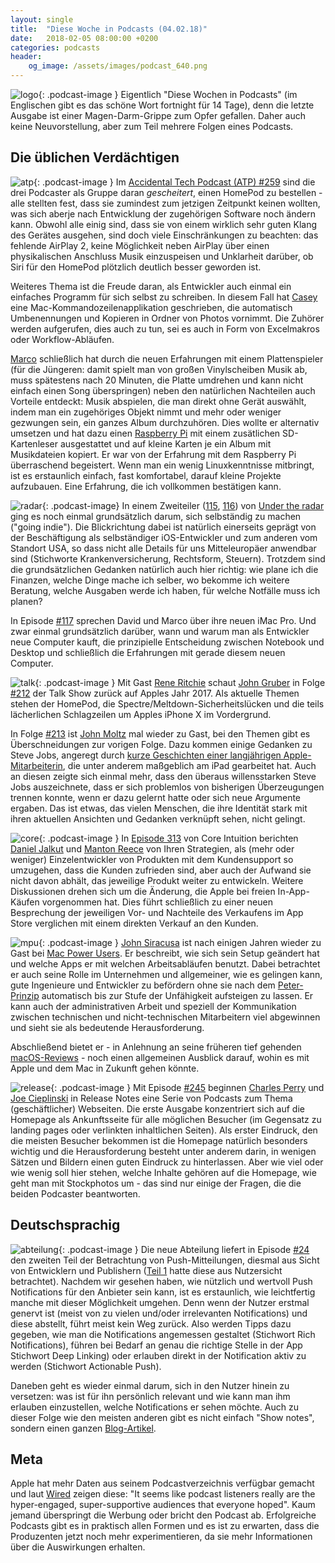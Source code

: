 ```yaml
---
layout: single
title:  "Diese Woche in Podcasts (04.02.18)"
date:   2018-02-05 08:00:00 +0200
categories: podcasts
header:
    og_image: /assets/images/podcast_640.png
---
```


![logo]{: .podcast-image } Eigentlich "Diese Wochen in Podcasts" (im Englischen gibt es das schöne Wort fortnight für 14 Tage), denn die letzte Ausgabe ist einer Magen-Darm-Grippe zum Opfer gefallen. Daher auch keine Neuvorstellung, aber zum Teil mehrere Folgen eines Podcasts.

## Die üblichen Verdächtigen

![atp]{: .podcast-image } Im [Accidental Tech Podcast (ATP) #259](http://atp.fm/episodes/259) sind die drei Podcaster als Gruppe daran _gescheitert_, einen HomePod zu bestellen - alle stellten fest, dass sie zumindest zum jetzigen Zeitpunkt keinen wollten, was sich aberje nach Entwicklung der zugehörigen Software noch ändern kann. Obwohl alle einig sind, dass sie von einem wirklich sehr guten Klang des Gerätes ausgehen, sind doch viele Einschränkungen zu beachten: das fehlende AirPlay 2, keine Möglichkeit neben AirPlay über einen physikalischen Anschluss Musik einzuspeisen und Unklarheit darüber, ob Siri für den HomePod plötzlich deutlich besser geworden ist. 

Weiteres Thema ist die Freude daran, als Entwickler auch einmal ein einfaches Programm für sich selbst zu schreiben. In diesem Fall hat [Casey](https://twitter.com/caseyliss) eine Mac-Kommandozeilenapplikation geschrieben, die automatisch Umbenennungen und Kopieren in Ordner von Photos vornimmt. Die Zuhörer werden aufgerufen, dies auch zu tun, sei es auch in Form von Excelmakros oder Workflow-Abläufen.

[Marco](https://marco.org/) schließlich hat durch die neuen Erfahrungen mit einem Plattenspieler (für die Jüngeren: damit spielt man von großen Vinylscheiben Musik ab, muss spätestens nach 20 Minuten, die Platte umdrehen und kann nicht einfach einen Song überspringen) neben den natürlichen Nachteilen auch Vorteile entdeckt: Musik abspielen, die man direkt ohne Gerät auswählt, indem man ein zugehöriges Objekt nimmt und mehr oder weniger gezwungen sein, ein ganzes Album durchzuhören. Dies wollte er alternativ umsetzen und hat dazu einen [Raspberry Pi](https://www.raspberrypi.org) mit einem zusätlichen SD-Kartenleser ausgestattet und auf kleine Karten je ein Album mit Musikdateien kopiert. Er war von der Erfahrung mit dem Raspberry Pi überraschend begeistert. Wenn man ein wenig Linuxkenntnisse mitbringt, ist es erstaunlich einfach, fast komfortabel, darauf kleine Projekte aufzubauen. Eine Erfahrung, die ich vollkommen bestätigen kann. 

![radar]{: .podcast-image} In einem Zweiteiler ([115](https://www.relay.fm/radar/115), [116](https://www.relay.fm/radar/116)) von [Under the radar](https://www.relay.fm/radar) ging es noch einmal grundsätzlich darum, sich selbständig zu machen ("going indie"). Die Blickrichtung dabei ist natürlich einerseits geprägt von der Beschäftigung als selbständiger iOS-Entwickler und zum anderen vom Standort USA, so dass nicht alle Details für uns Mitteleuropäer anwendbar sind (Stichworte Krankenversicherung, Rechtsform, Steuern). Trotzdem sind die grundsätzlichen Gedanken natürlich auch hier richtig: wie plane ich die Finanzen, welche Dinge mache ich selber, wo bekomme ich weitere Beratung, welche Ausgaben werde ich haben, für welche Notfälle muss ich planen?

In Episode [#117](https://www.relay.fm/radar/117) sprechen David und Marco über ihre neuen iMac Pro. Und zwar einmal grundsätzlich darüber, wann und warum man als Entwickler neue Computer kauft, die prinzipielle Entscheidung zwischen Notebook und Desktop und schließlich die Erfahrungen mit gerade diesem neuen Computer.

![talk]{: .podcast-image } Mit Gast [Rene Ritchie](https://www.imore.com) schaut [John Gruber](https://daringfireball.net) in Folge [#212](https://daringfireball.net/thetalkshow/2018/01/25/ep-212) der Talk Show zurück auf Apples Jahr 2017. Als aktuelle Themen stehen der HomePod, die Spectre/Meltdown-Sicherheitslücken und die teils lächerlichen Schlagzeilen um Apples iPhone X im Vordergrund.

In Folge [#213](https://daringfireball.net/thetalkshow/2018/01/31/ep-213) ist [John Moltz](http://verynicewebsite.net) mal wieder zu Gast, bei den Themen gibt es Überschneidungen zur vorigen Folge. Dazu kommen einige Gedanken zu Steve Jobs, angeregt durch [kurze Geschichten einer langjährigen Apple-Mitarbeiterin](https://daringfireball.net/linked/2018/01/29/bongiorno-jobs.php), die unter anderem maßgeblich am iPad gearbeitet hat. Auch an diesen zeigte sich einmal mehr, dass den überaus willensstarken Steve Jobs auszeichnete, dass er sich problemlos von bisherigen Überzeugungen trennen konnte, wenn er dazu gelernt hatte oder sich neue Argumente ergaben. Das ist etwas, das vielen Menschen, die ihre Identität stark mit ihren aktuellen Ansichten und Gedanken verknüpft sehen, nicht gelingt. 

![core]{: .podcast-image } In [Episode 313](https://coreint.org/2018/01/episode-313-while-were-complaining/) von Core Intuition berichten [Daniel Jalkut](http://www.red-sweater.com/blog/) und [Manton Reece](http://www.manton.org/) von Ihren Strategien, als (mehr oder weniger) Einzelentwickler von Produkten mit dem Kundensupport so umzugehen, dass die Kunden zufrieden sind, aber auch der Aufwand sie nicht davon abhält, das jeweilige Produkt weiter zu entwickeln. Weitere Diskussionen drehen sich um die Änderung, die Apple bei freien In-App-Käufen vorgenommen hat. Dies führt schließlich zu einer neuen Besprechung der jeweiligen Vor- und Nachteile des Verkaufens im App Store verglichen mit einem direkten Verkauf an den Kunden. 

![mpu]{: .podcast-image } [John Siracusa](https://twitter.com/siracusa) ist nach einigen Jahren wieder zu Gast bei [Mac Power Users](https://www.relay.fm/mpu/415). Er beschreibt, wie sich sein Setup geändert hat und welche Apps er mit welchen Arbeitsabläufen benutzt. Dabei betrachtet er auch seine Rolle im Unternehmen und allgemeiner, wie es gelingen kann, gute Ingenieure und Entwickler zu befördern ohne sie nach dem [Peter-Prinzip](https://de.wikipedia.org/wiki/Peter-Prinzip) automatisch bis zur Stufe der Unfähigkeit aufsteigen zu lassen. Er kann auch der administrativen Arbeit und speziell der Kommunikation zwischen technischen und nicht-technischen Mitarbeitern viel abgewinnen und sieht sie als bedeutende Herausforderung.

Abschließend bietet er - in Anlehnung an seine früheren tief gehenden [macOS-Reviews](https://arstechnica.com/gadgets/2015/04/after-fifteen-years-ars-says-goodbye-to-john-siracusas-os-x-reviews/) - noch einen allgemeinen Ausblick darauf, wohin es mit Apple und dem Mac in Zukunft gehen könnte.

![release]{: .podcast-image } Mit Episode [#245](https://releasenotes.tv/245-im-not-that-handsome/) beginnen [Charles Perry](https://twitter.com/DazeEndt) und [Joe Cieplinski](https://twitter.com/jcieplinski) in Release Notes eine Serie von Podcasts zum Thema (geschäftlicher) Webseiten. Die erste Ausgabe konzentriert sich auf die Homepage als Ankunftsseite für alle möglichen Besucher (im Gegensatz zu landing pages oder verlinkten inhaltlichen Seiten). Als erster Eindruck, den die meisten Besucher bekommen ist die Homepage natürlich besonders wichtig und die Herausforderung besteht unter anderem darin, in wenigen Sätzen und Bildern einen guten Eindruck zu hinterlassen. Aber wie viel oder wie wenig soll hier stehen, welche Inhalte gehören auf die Homepage, wie geht man mit Stockphotos um - das sind nur einige der Fragen, die die beiden Podcaster beantworten. 

## Deutschsprachig

![abteilung]{: .podcast-image } Die neue Abteilung liefert in Episode [#24](https://www.dieneueabteilung.de/podcast/2018/1/23/24-push-notifications-teil-ii-fr-publisher) den zweiten Teil der Betrachtung von Push-Mitteilungen, diesmal aus Sicht von Entwicklern und Publishern ([Teil 1](https://www.dieneueabteilung.de/podcast/2018/1/9/23-push-notifications-teil-i-fr-nutzer) hatte diese aus Nutzersicht betrachtet). Nachdem wir gesehen haben, wie nützlich und wertvoll Push Notifications für den Anbieter sein kann, ist es erstaunlich, wie leichtfertig manche mit dieser Möglichkeit umgehen. Denn wenn der Nutzer erstmal genervt ist (meist von zu vielen und/oder irrelevanten Notifications) und diese abstellt, führt meist kein Weg zurück. Also werden Tipps dazu gegeben, wie man die Notifications angemessen gestaltet (Stichwort Rich Notifications), führen bei Bedarf an genau die richtige Stelle in der App Stichwort Deep Linking) oder erlauben direkt in der Notification aktiv zu werden (Stichwort Actionable Push). 

Daneben geht es wieder einmal darum, sich in den Nutzer hinein zu versetzen: was ist für ihn persönlich relevant und wie kann man ihm erlauben einzustellen, welche Notifications er sehen möchte. Auch zu dieser Folge wie den meisten anderen gibt es nicht einfach "Show notes", sondern einen ganzen [Blog-Artikel](https://www.dieneueabteilung.de/blog/2018/1/30/push-notifications-2-anleitung-fuer-publisher).

## Meta

Apple hat mehr Daten aus seinem Podcastverzeichnis verfügbar gemacht und laut [Wired](https://www.wired.com/story/apple-podcast-analytics-first-month/) zeigen diese: "It seems like podcast listeners really are the hyper-engaged, super-supportive audiences that everyone hoped". Kaum jemand überspringt die Werbung oder bricht den Podcast ab. Erfolgreiche Podcasts gibt es in praktisch allen Formen und es ist zu erwarten, dass die Produzenten jetzt noch mehr experimentieren, da sie mehr Informationen über die Auswirkungen erhalten.  

[logo]: /assets/images/podcast_180.png "Podcast logo"

[abteilung]: /assets/images/die_neue_abteilung_400x400.jpg "Die neue Abteilung"
[agents]: /assets/images/freeagents_artwork.png.jpg "Free Agents"
[analogue]: /assets/images/analogue_400.jpg "Analog(ue)"
[atp]: /assets/images/atp_400x400.jpg "Accidental Tech Podcast"
[b2w]: /assets/images/b2w_quarter.jpg "Back to Work"
[core]: /assets/images/coreint_400x400.png "Core Intuition"
[friday]: /assets/images/do_by_friday.jpg "Do by Friday"
[incomparable]: /assets/images/logo-theincomparable-1x.jpg "The Incomparable"
[mpu]: /assets/images/mpu_350.png "Mac Power Users"
[radar]: /assets/images/radar_artwork.png "Under the Radar"
[release]: /assets/images/release_notes_logo.png "Release Notes"
[talk]: /assets/images/talkshow_170x170bb.jpg "The Talk Show"
[timetable]: /assets/images/timetable.png "Timetable"